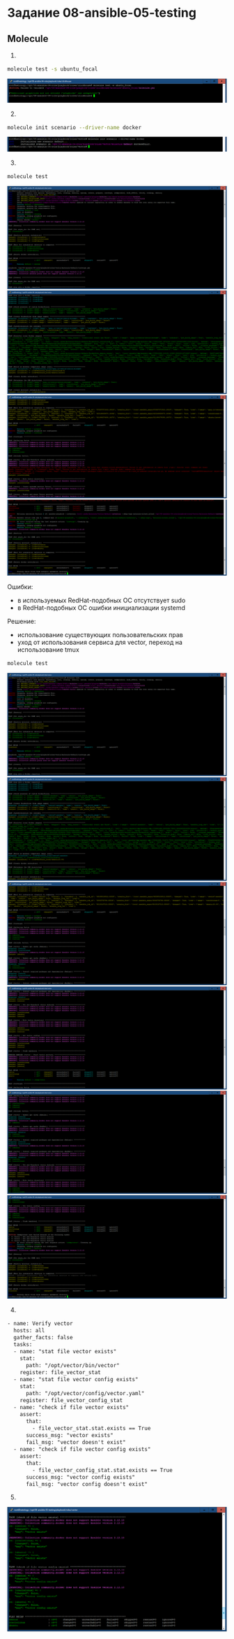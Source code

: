 # Задание 08-ansible-05-testing

## Molecule

1.

``` bash
molecule test -s ubuntu_focal
```
![Stage1](./pictures/Stage1.png)

2.
``` bash
molecule init scenario --driver-name docker
```
![Stage2](./pictures/Stage2.png)

3.
``` bash
molecule test
```

![Stage3_1_err](./pictures/Stage3_1_err.png)
![Stage3_2_err](./pictures/Stage3_2_err.png)
![Stage3_3_err](./pictures/Stage3_3_err.png)
![Stage3_4_err](./pictures/Stage3_4_err.png)

Ошибки:
 - в используемых RedHat-подобных ОС отсутствует sudo
 - в RedHat-подобных ОС ошибки инициализации systemd

Решение:
 - использование существующих пользовательских прав
 - уход от использования сервиса для vector, переход на использование tmux

``` bash
molecule test
```

![Stage3_1_ok](./pictures/Stage3_1_ok.png)
![Stage3_2_ok](./pictures/Stage3_2_ok.png)
![Stage3_3_ok](./pictures/Stage3_3_ok.png)
![Stage3_4_ok](./pictures/Stage3_4_ok.png)
![Stage3_5_ok](./pictures/Stage3_5_ok.png)
![Stage3_6_ok](./pictures/Stage3_6_ok.png)

4.
``` ansible
- name: Verify vector
  hosts: all
  gather_facts: false
  tasks:
  - name: "stat file vector exists"
    stat:
      path: "/opt/vector/bin/vector"
    register: file_vector_stat
  - name: "stat file vector config exists"
    stat:
      path: "/opt/vector/config/vector.yaml"
    register: file_vector_config_stat
  - name: "check if file vector exists"
    assert:
      that:
        - file_vector_stat.stat.exists == True
      success_msg: "vector exists"
      fail_msg: "vector doesn't exist"
  - name: "check if file vector config exists"
    assert:
      that:
        - file_vector_config_stat.stat.exists == True
      success_msg: "vector config exists"
      fail_msg: "vector config doesn't exist"
```

5.
![Stage5](./pictures/Stage5.png)
